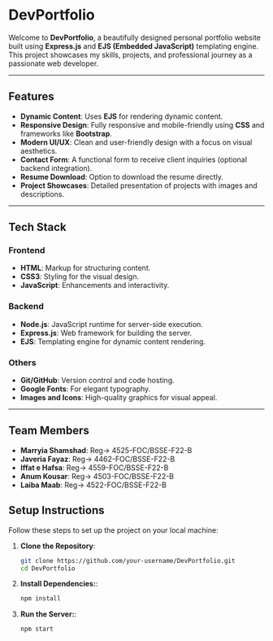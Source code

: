 # DevPortfolio

Welcome to **DevPortfolio**, a beautifully designed personal portfolio website built using **Express.js** and **EJS (Embedded JavaScript)** templating engine. This project showcases my skills, projects, and professional journey as a passionate web developer.

---

## Features

- **Dynamic Content**: Uses **EJS** for rendering dynamic content.
- **Responsive Design**: Fully responsive and mobile-friendly using **CSS** and frameworks like **Bootstrap**.
- **Modern UI/UX**: Clean and user-friendly design with a focus on visual aesthetics.
- **Contact Form**: A functional form to receive client inquiries (optional backend integration).
- **Resume Download**: Option to download the resume directly.
- **Project Showcases**: Detailed presentation of projects with images and descriptions.

---

## Tech Stack

### **Frontend**
- **HTML**: Markup for structuring content.
- **CSS3**: Styling for the visual design.
- **JavaScript**: Enhancements and interactivity.

### **Backend**
- **Node.js**: JavaScript runtime for server-side execution.
- **Express.js**: Web framework for building the server.
- **EJS**: Templating engine for dynamic content rendering.

### **Others**
- **Git/GitHub**: Version control and code hosting.
- **Google Fonts**: For elegant typography.
- **Images and Icons**: High-quality graphics for visual appeal.

---

## Team Members

- **Marryia Shamshad**: Reg-> 4525-FOC/BSSE-F22-B
- **Javeria Fayaz**:    Reg-> 4462-FOC/BSSE-F22-B
- **Iffat e Hafsa**:    Reg-> 4559-FOC/BSSE-F22-B
- **Anum Kousar**:      Reg-> 4503-FOC/BSSE-F22-B
- **Laiba Maab**:       Reg-> 4522-FOC/BSSE-F22-B

## Setup Instructions

Follow these steps to set up the project on your local machine:

1. **Clone the Repository**:
   ```bash
   git clone https://github.com/your-username/DevPortfolio.git
   cd DevPortfolio
2. **Install Dependencies:**:
   ```bash
   npm install
3. **Run the Server:**:
   ```bash
   npm start